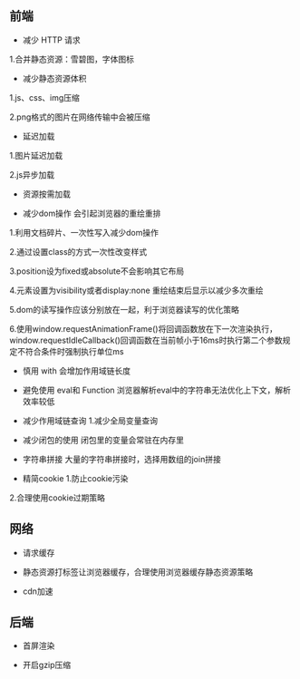 
## 前端
- 减少 HTTP 请求

1.合并静态资源：雪碧图，字体图标

- 减少静态资源体积

1.js、css、img压缩

2.png格式的图片在网络传输中会被压缩

- 延迟加载

1.图片延迟加载

2.js异步加载

- 资源按需加载

- 减少dom操作
会引起浏览器的重绘重排

1.利用文档碎片、一次性写入减少dom操作

2.通过设置class的方式一次性改变样式

3.position设为fixed或absolute不会影响其它布局

4.元素设置为visibility或者display:none 重绘结束后显示以减少多次重绘

5.dom的读写操作应该分别放在一起，利于浏览器读写的优化策略

6.使用window.requestAnimationFrame()将回调函数放在下一次渲染执行，window.requestIdleCallback()回调函数在当前帧小于16ms时执行第二个参数规定不符合条件时强制执行单位ms



- 慎用 with
会增加作用域链长度

- 避免使用 eval和 Function
浏览器解析eval中的字符串无法优化上下文，解析效率较低

- 减少作用域链查询
1.减少全局变量查询

- 减少闭包的使用
闭包里的变量会常驻在内存里

- 字符串拼接
大量的字符串拼接时，选择用数组的join拼接

- 精简cookie
1.防止cookie污染

2.合理使用cookie过期策略



## 网络

- 请求缓存

- 静态资源打标签让浏览器缓存，合理使用浏览器缓存静态资源策略

- cdn加速





## 后端

- 首屏渲染

- 开启gzip压缩
